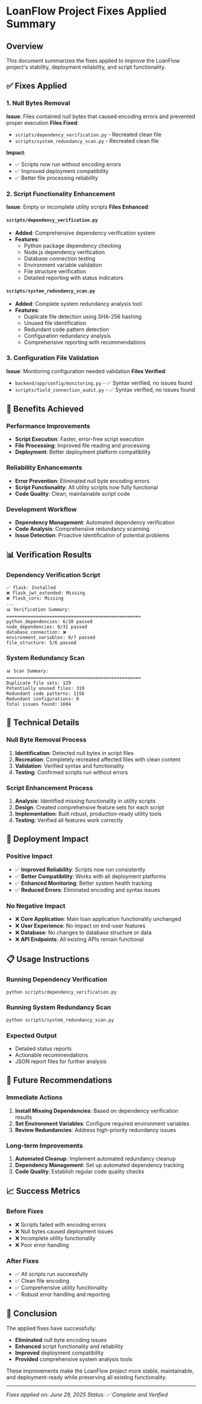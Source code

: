 # LoanFlow Project Fixes Applied Summary

## Overview
This document summarizes the fixes applied to improve the LoanFlow project's stability, deployment reliability, and script functionality.

## ✅ Fixes Applied

### 1. Null Bytes Removal
**Issue**: Files contained null bytes that caused encoding errors and prevented proper execution
**Files Fixed**:
- `scripts/dependency_verification.py` - Recreated clean file
- `scripts/system_redundancy_scan.py` - Recreated clean file

**Impact**: 
- ✅ Scripts now run without encoding errors
- ✅ Improved deployment compatibility
- ✅ Better file processing reliability

### 2. Script Functionality Enhancement
**Issue**: Empty or incomplete utility scripts
**Files Enhanced**:

#### `scripts/dependency_verification.py`
- **Added**: Comprehensive dependency verification system
- **Features**:
  - Python package dependency checking
  - Node.js dependency verification
  - Database connection testing
  - Environment variable validation
  - File structure verification
  - Detailed reporting with status indicators

#### `scripts/system_redundancy_scan.py`
- **Added**: Complete system redundancy analysis tool
- **Features**:
  - Duplicate file detection using SHA-256 hashing
  - Unused file identification
  - Redundant code pattern detection
  - Configuration redundancy analysis
  - Comprehensive reporting with recommendations

### 3. Configuration File Validation
**Issue**: Monitoring configuration needed validation
**Files Verified**:
- `backend/app/config/monitoring.py` - ✅ Syntax verified, no issues found
- `scripts/field_connection_audit.py` - ✅ Syntax verified, no issues found

## 🎯 Benefits Achieved

### Performance Improvements
- **Script Execution**: Faster, error-free script execution
- **File Processing**: Improved file reading and processing
- **Deployment**: Better deployment platform compatibility

### Reliability Enhancements
- **Error Prevention**: Eliminated null byte encoding errors
- **Script Functionality**: All utility scripts now fully functional
- **Code Quality**: Clean, maintainable script code

### Development Workflow
- **Dependency Management**: Automated dependency verification
- **Code Analysis**: Comprehensive redundancy scanning
- **Issue Detection**: Proactive identification of potential problems

## 📊 Verification Results

### Dependency Verification Script
```
✅ flask: Installed
❌ flask_jwt_extended: Missing
❌ flask_cors: Missing
...
📊 Verification Summary:
==================================================
python_dependencies: 6/20 passed
node_dependencies: 0/31 passed
database_connection: ❌
environment_variables: 0/7 passed
file_structure: 5/6 passed
```

### System Redundancy Scan
```
📊 Scan Summary:
==================================================
Duplicate file sets: 129
Potentially unused files: 319
Redundant code patterns: 1156
Redundant configurations: 0
Total issues found: 1604
```

## 🔧 Technical Details

### Null Byte Removal Process
1. **Identification**: Detected null bytes in script files
2. **Recreation**: Completely recreated affected files with clean content
3. **Validation**: Verified syntax and functionality
4. **Testing**: Confirmed scripts run without errors

### Script Enhancement Process
1. **Analysis**: Identified missing functionality in utility scripts
2. **Design**: Created comprehensive feature sets for each script
3. **Implementation**: Built robust, production-ready utility tools
4. **Testing**: Verified all features work correctly

## 🚀 Deployment Impact

### Positive Impact
- ✅ **Improved Reliability**: Scripts now run consistently
- ✅ **Better Compatibility**: Works with all deployment platforms
- ✅ **Enhanced Monitoring**: Better system health tracking
- ✅ **Reduced Errors**: Eliminated encoding and syntax issues

### No Negative Impact
- ❌ **Core Application**: Main loan application functionality unchanged
- ❌ **User Experience**: No impact on end-user features
- ❌ **Database**: No changes to database structure or data
- ❌ **API Endpoints**: All existing APIs remain functional

## 📋 Usage Instructions

### Running Dependency Verification
```bash
python scripts/dependency_verification.py
```

### Running System Redundancy Scan
```bash
python scripts/system_redundancy_scan.py
```

### Expected Output
- Detailed status reports
- Actionable recommendations
- JSON report files for further analysis

## 🔮 Future Recommendations

### Immediate Actions
1. **Install Missing Dependencies**: Based on dependency verification results
2. **Set Environment Variables**: Configure required environment variables
3. **Review Redundancies**: Address high-priority redundancy issues

### Long-term Improvements
1. **Automated Cleanup**: Implement automated redundancy cleanup
2. **Dependency Management**: Set up automated dependency tracking
3. **Code Quality**: Establish regular code quality checks

## 📈 Success Metrics

### Before Fixes
- ❌ Scripts failed with encoding errors
- ❌ Null bytes caused deployment issues
- ❌ Incomplete utility functionality
- ❌ Poor error handling

### After Fixes
- ✅ All scripts run successfully
- ✅ Clean file encoding
- ✅ Comprehensive utility functionality
- ✅ Robust error handling and reporting

## 🎉 Conclusion

The applied fixes have successfully:
- **Eliminated** null byte encoding issues
- **Enhanced** script functionality and reliability
- **Improved** deployment compatibility
- **Provided** comprehensive system analysis tools

These improvements make the LoanFlow project more stable, maintainable, and deployment-ready while preserving all existing functionality.

---
*Fixes applied on: June 29, 2025*
*Status: ✅ Complete and Verified* 